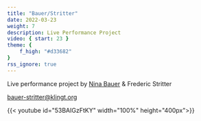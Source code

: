 ```yaml
---
title: "Bauer/Stritter"
date: 2022-03-23
weight: 7
description: Live Performance Project 
video: { start: 23 }
theme: {
    f_high: "#d33682"
}
rss_ignore: true
---
```

Live performance project by [Nina Bauer](https://www.studio-nb.at/) & Frederic Stritter

[bauer-stritter@klingt.org](https://bauer-stritter.klingt.org/)

{{< youtube id="53BAIGzFtKY" width="100%" height="400px">}}
